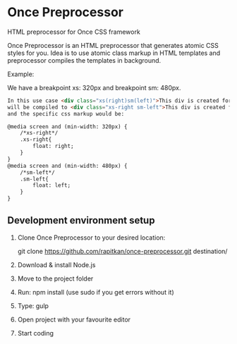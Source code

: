 Once Preprocessor
=================

HTML preprocessor for Once CSS framework

Once Preprocessor is an HTML preprocessor that generates atomic CSS styles for you. Idea is to use atomic class markup in HTML templates and preprocessor compiles the templates in background.

Example: 

We have a breakpoint xs: 320px and breakpoint sm: 480px.
```html
In this use case <div class="xs(right)sm(left)">This div is created for example.</div>
will be compiled to <div class="xs-right sm-left">This div is created for example.</div>
and the specific css markup would be:

@media screen and (min-width: 320px) {
	/*xs-right*/
	.xs-right{
		float: right;
	}
}
@media screen and (min-width: 480px) {
	/*sm-left*/
	.sm-left{
		float: left;
	}
}
```
## Development environment setup

1. Clone Once Preprocessor to your desired location:
	
	git clone https://github.com/rapitkan/once-preprocessor.git destination/

2. Download & install Node.js
3. Move to the project folder
4. Run: npm install (use sudo if you get errors without it)
5. Type: gulp
6. Open project with your favourite editor
7. Start coding